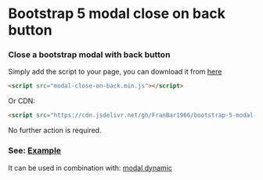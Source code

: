 Bootstrap 5 modal close on back button
======================================
### Close a bootstrap modal with back button

Simply add the script to your page, you can download it from [here](https://github.com/FranBar1966/bootstrap-5-modal-close-on-back/tree/master/src)

```html
<script src="modal-close-on-back.min.js"></script>
```

Or CDN:

```html
<script src="https://cdn.jsdelivr.net/gh/FranBar1966/bootstrap-5-modal-close-on-back@master/src/modal-close-on-back.min.js"></script>
```

No further action is required.

### See: [Example](https://franbar1966.github.io/bootstrap-5-modal-dynamic/example/)

It can be used in combination with: [modal dynamic](https://github.com/FranBar1966/bootstrap-5-modal-dynamic)
